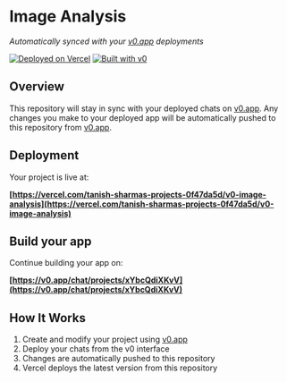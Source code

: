 # Image Analysis

*Automatically synced with your [v0.app](https://v0.app) deployments*

[![Deployed on Vercel](https://img.shields.io/badge/Deployed%20on-Vercel-black?style=for-the-badge&logo=vercel)](https://vercel.com/tanish-sharmas-projects-0f47da5d/v0-image-analysis)
[![Built with v0](https://img.shields.io/badge/Built%20with-v0.app-black?style=for-the-badge)](https://v0.app/chat/projects/xYbcQdiXKvV)

## Overview

This repository will stay in sync with your deployed chats on [v0.app](https://v0.app).
Any changes you make to your deployed app will be automatically pushed to this repository from [v0.app](https://v0.app).

## Deployment

Your project is live at:

**[https://vercel.com/tanish-sharmas-projects-0f47da5d/v0-image-analysis](https://vercel.com/tanish-sharmas-projects-0f47da5d/v0-image-analysis)**

## Build your app

Continue building your app on:

**[https://v0.app/chat/projects/xYbcQdiXKvV](https://v0.app/chat/projects/xYbcQdiXKvV)**

## How It Works

1. Create and modify your project using [v0.app](https://v0.app)
2. Deploy your chats from the v0 interface
3. Changes are automatically pushed to this repository
4. Vercel deploys the latest version from this repository